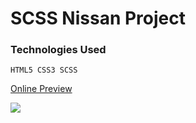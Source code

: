 <h1> SCSS Nissan Project</h1>


<h3>Technologies Used</h3>

````
HTML5 CSS3 SCSS
````

[Online Preview](https://idyllic-concha-b405bd.netlify.app)

<img  src="images/ekran.gif"/>

